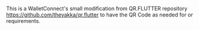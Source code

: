 This is a WalletConnect's small modification from QR.FLUTTER repository https://github.com/theyakka/qr.flutter to have the QR Code as needed for or requirements.
